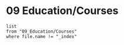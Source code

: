 # 09 Education/Courses

```dataview
list
from "09_Education/Courses"
where file.name != "_index"
```
